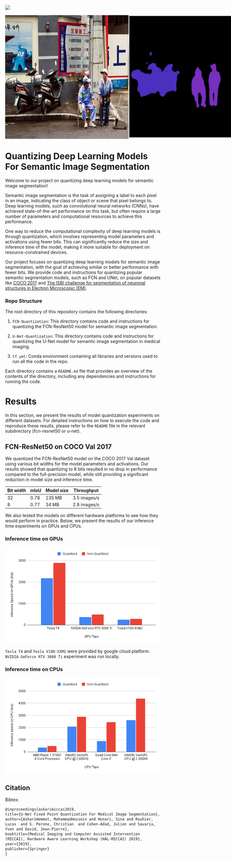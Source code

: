 ![]( https://visitor-badge.glitch.me/badge?page_id=antwi007.Final-Project-Semantic-Segmentation)

<div style="display:flex;">
  <img src="https://github.com/Antwi007/Final-Project-Semantic-Segmentation/blob/nana/FCN-Quantization/img1real.png" width="400" height="400">
<img src="https://github.com/Antwi007/Final-Project-Semantic-Segmentation/blob/nana/FCN-Quantization/image1segmentation.png" width="400" height="400">
</div>



<!-- 
![alt text](https://github.com/Antwi007/Final-Project-Semantic-Segmentation/blob/nana/FCN-Quantization/img1real.png)
![alt text](https://github.com/Antwi007/Final-Project-Semantic-Segmentation/blob/nana/FCN-Quantization/image1segmentation.png) -->

# Quantizing Deep Learning Models For Semantic Image Segmentation
Welcome to our project on quantizing deep learning models for semantic image segmentation!

Semantic image segmentation is the task of assigning a label to each pixel in an image, indicating the class of object or scene that pixel belongs to. Deep learning models, such as convolutional neural networks (CNNs), have achieved state-of-the-art performance on this task, but often require a large number of parameters and computational resources to achieve this performance.

One way to reduce the computational complexity of deep learning models is through quantization, which involves representing model parameters and activations using fewer bits. This can significantly reduce the size and inference time of the model, making it more suitable for deployment on resource-constrained devices.

Our project focuses on quantizing deep learning models for semantic image segmentation, with the goal of achieving similar or better performance with fewer bits. We provide code and instructions for quantizing popular semantic segmentation models, such as FCN and UNet, on popular datasets like [COCO 2017](https://cocodataset.org/#download) and [The ISBI challenge for segmentation of neuronal structures in Electron Microscopic (EM)](https://journals.plos.org/plosbiology/article?id=10.1371/journal.pbio.1000502).

### Repo Structure
The root directory of this repository contains the following directories:

1. `FCN-Quantization`: This directory contains code and instructions for quantizing the FCN-ResNet50 model for semantic image segmentation.

2. `U-Net-Quantization`: This directory contains code and instructions for quantizing the U-Net model for semantic image segmentation in medical imaging.

3. `tf.yml`: Conda environment containing all libraries and versions used to run all the code in the repo.

Each directory contains a `README.md` file that provides an overview of the contents of the directory, including any dependencies and instructions for running the code.

# Results

In this section, we present the results of model quantization experiments on different datasets. For detailed instructions on how to execute the code and reproduce these results, please refer to the `README` file in the relevant subdirectory (fcn-resnet50 or u-net).

## FCN-ResNet50 on COCO Val 2017 

We quantized the FCN-ResNet50 model on the COCO 2017 Val dataset using various bit widths for the model parameters and activations. Our results showed that quantizing to 8 bits resulted in no drop in performance compared to the full-precision model, while still providing a significant reduction in model size and inference time.

| Bit width | mIoU | Model size | Throughput     |
|-----------|------|------------|----------------|
| 32        | 0.78 | 135 MB     | 3.5 images/s         |
| 8         | 0.77 | 34 MB      | 2.8 images/s         |

 We also tested the models on different hardware platforms to see how they would perform in practice. Below, we present the results of our inference time experiments on GPUs and CPUs.

 ### Inference time on GPUs
![Alt Text](https://github.com/Antwi007/Final-Project-Semantic-Segmentation/blob/nana/results_images/fcn_gpu.png)

`Tesla T4` and `Tesla V100-SXM2` were provided by google cloud platform. `NVIDIA GeForce RTX 3080 Ti` experiment was run locally.

 ### Inference time on CPUs

![Alt Text](https://github.com/Antwi007/Final-Project-Semantic-Segmentation/blob/nana/results_images/fcn_cpu.png)


## Citation

Bibtex:

    @inproceedings{askarimiccai2019,
    title={U-Net Fixed Point Quantization For Medical Image Segmentation},
    author={AskariHemmat, MohammadHossein and Honari, Sina and Rouhier, Lucas  and S. Perone, Christian  and Cohen-Adad, Julien and Savaria, Yvon and David, Jean-Pierre},
    booktitle={Medical Imaging and Computer Assisted Intervention (MICCAI), Hardware Aware Learning Workshop (HAL-MICCAI) 2019},
    year={2019},
    publisher={Springer}
    }
  

